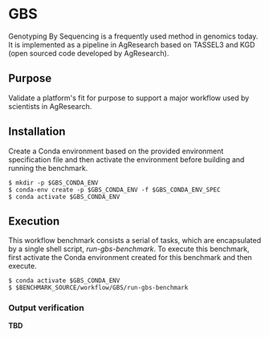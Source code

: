 # GBS

Genotyping By Sequencing is a frequently used method in genomics today.  It is implemented as a pipeline in AgResearch based on TASSEL3 and KGD (open sourced code developed by AgResearch). 

## Purpose

Validate a platform's fit for purpose to support a major workflow used by scientists in AgResearch.

## Installation

Create a Conda environment based on the provided environment specification file and then activate the environment before building and running the benchmark. 

```
$ mkdir -p $GBS_CONDA_ENV
$ conda-env create -p $GBS_CONDA_ENV -f $GBS_CONDA_ENV_SPEC
$ conda activate $GBS_CONDA_ENV
```


## Execution

This workflow benchmark consists a serial of tasks, which are encapsulated by a single shell script, *run-gbs-benchmark*.  To execute this benchmark, first activate the Conda environment created for this benchmark and then execute.

```
$ conda activate $GBS_CONDA_ENV
$ $BENCHMARK_SOURCE/workflow/GBS/run-gbs-benchmark
```

### Output verification

**TBD**
